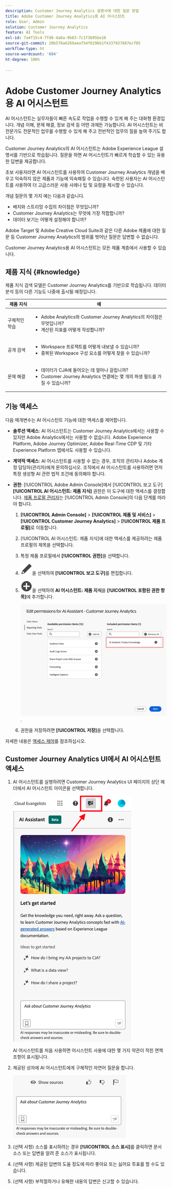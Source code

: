 ```yaml
---
description: Customer Journey Analytics 설명서에 대한 질문 방법
title: Adobe Customer Journey Analytics용 AI 어시스턴트
role: User, Admin
solution: Customer Journey Analytics
feature: AI Tools
exl-id: 7a4f15c4-7fd6-4a6a-9b83-7c1f3b95be16
source-git-commit: 20b578a6269aeaf54f6296b1f4337937887ecf05
workflow-type: ht
source-wordcount: '604'
ht-degree: 100%

---
```



# Adobe Customer Journey Analytics용 AI 어시스턴트

AI 어시스턴트는 실무자들이 빠른 속도로 작업을 수행할 수 있게 해 주는 대화형 환경입니다. 개념 이해, 문제 해결, 정보 검색 등 어떤 과제든 가능합니다. AI 어시스턴트는 비전문가도 전문적인 업무를 수행할 수 있게 해 주고 전반적인 업무의 질을 높여 주기도 합니다.

Customer Journey Analytics의 AI 어시스턴트는 Adobe Experience League 설명서를 기반으로 학습됩니다. 질문을 하면 AI 어시스턴트가 빠르게 학습할 수 있는 유용한 답변을 제공합니다.

초보 사용자라면 AI 어시스턴트를 사용하여 Customer Journey Analytics 개념을 배우고 익숙하지 않은 제품과 기능에 익숙해질 수 있습니다. 숙련된 사용자는 AI 어시스턴트를 사용하여 더 고급스러운 사용 사례나 팁 및 요령을 제시할 수 있습니다.

개념 질문의 몇 가지 예는 다음과 같습니다.

* 배치와 스트리밍 수집의 차이점은 무엇입니까?
* Customer Journey Analytics는 무엇에 가장 적합합니까?
* 데이터 보기는 어떻게 설정해야 합니까?

Adobe Target 및 Adobe Creative Cloud Suite과 같은 다른 Adobe 제품에 대한 질문 등 Customer Journey Analytics의 범위를 벗어난 질문은 답변할 수 없습니다.

Customer Journey Analytics용 AI 어시스턴트는 모든 제품 계층에서 사용할 수 있습니다.

## 제품 지식 {#knowledge}

제품 지식 검색 모델은 Customer Journey Analytics를 기반으로 학습됩니다. 데이터 분석 등의 다른 기능도 나중에 출시될 예정입니다.

| 제품 지식 | 예 |
| --- | --- |
| 구체적인 학습 | <ul><li>Adobe Analytics와 Customer Journey Analytics의 차이점은 무엇입니까?</li><li>계산된 지표를 어떻게 작성합니까?</li></ul> |
| 공개 검색 | <ul><li>Workspace 프로젝트를 어떻게 내보낼 수 있습니까?</li><li>중복된 Workspace 구성 요소를 어떻게 찾을 수 있습니까?</li></ul> |
| 문제 해결 | <ul><li>데이터가 CJA에 들어오는 데 얼마나 걸립니까?</li><li>Customer Journey Analytics 연결에는 몇 개의 파생 필드를 가질 수 있습니까?</li></ul> |

## 기능 액세스

다음 매개변수는 AI 어시스턴트 기능에 대한 액세스를 제어합니다.

* **솔루션 액세스**: AI 어시스턴트는 Customer Journey Analytics에서는 사용할 수 있지만 Adobe Analytics에서는 사용할 수 없습니다. Adobe Experience Platform, Adobe Journey Optimizer, Adobe Real-Time CDP 및 기타 Experience Platform 앱에서도 사용할 수 있습니다.

* **계약적 액세스**: AI 어시스턴트를 사용할 수 없는 경우, 조직의 관리자나 Adobe 계정 담당자(관리자)에게 문의하십시오. 조직에서 AI 어시스턴트를 사용하려면 먼저 특정 생성형 AI 관련 법적 조건에 동의해야 합니다.

* **권한**: [!UICONTROL Adobe Admin Console]에서 [!UICONTROL 보고 도구] **[!UICONTROL AI 어시스턴트: 제품 지식]** 권한은 이 도구에 대한 액세스를 결정합니다. [제품 프로필 관리자](https://helpx.adobe.com/kr/enterprise/using/manage-product-profiles.html)는 [!UICONTROL Admin Console]의 다음 단계를 따라야 합니다.
   1. **[!UICONTROL Admin Console]** > **[!UICONTROL 제품 및 서비스]** > **[!UICONTROL Customer Journey Analytics]** > **[!UICONTROL 제품 프로필]**&#x200B;로 이동합니다.
   1. [!UICONTROL AI 어시스턴트: 제품 지식]에 대한 액세스를 제공하려는 제품 프로필의 제목을 선택합니다.
   1. 특정 제품 프로필에서 **[!UICONTROL 권한]**&#x200B;을 선택합니다.
   1. ![편집](/help/assets/icons/Edit.svg)을 선택하여 **[!UICONTROL 보고 도구]**&#x200B;를 편집합니다.
   1. ![AddCircle](/help/assets/icons/AddCircle.svg)을 선택하여 **AI 어시스턴트: 제품 지식**&#x200B;을 **[!UICONTROL 포함된 권한 항목]**&#x200B;에 추가합니다.

      ![권한 추가](assets/ai-assistant-permissions.png).

   1. 권한을 저장하려면 **[!UICONTROL 저장]**&#x200B;을 선택합니다.

자세한 내용은 [액세스 제어](/help/technotes/access-control.md#access-control)를 참조하십시오.

## Customer Journey Analytics UI에서 AI 어시스턴트 액세스

1. AI 어시스턴트를 실행하려면 Customer Journey Analytics UI 페이지의 상단 헤더에서 AI 어시스턴트 아이콘을 선택합니다.

   ![AI 어시스턴트 아이콘](assets/ai-asst1.png)

   AI 어시스턴트를 처음 사용하면 어시스턴트 사용에 대한 몇 가지 약관이 적힌 면책 조항이 표시됩니다.

1. 제공된 상자에 AI 어시스턴트에게 구체적인 자연어 질문을 합니다.

   ![질문 상자](assets/ai-asst2.png)

1. (선택 사항) 소스를 표시하려는 경우 **[!UICONTROL 소스 표시]**&#x200B;를 클릭하면 문서 소스 또는 답변을 알려 준 소스가 표시됩니다.

1. (선택 사항) 제공된 답변의 도움 정도에 따라 좋아요 또는 싫어요 투표를 할 수도 있습니다.

1. (선택 사항) 부적절하거나 유해한 내용의 답변은 신고할 수 있습니다.
